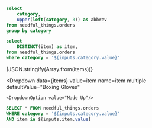 ```sql categories
select
    category,
    upper(left(category, 3)) as abbrev
from needful_things.orders
group by category
```

<Dropdown 
    data={categories}
    value=category
    name=category
/>

```sql items
select
    DISTINCT(item) as item,
from needful_things.orders
where category = '${inputs.category.value}'
```

{JSON.stringify(Array.from(items))}

<Dropdown 
    data={items}
    value=item
    name=item
    multiple
    defaultValue="Boxing Gloves"
>
    <DropdownOption value="Made Up"/>
</Dropdown>

```sql item
SELECT * FROM needful_things.orders
WHERE category = '${inputs.category.value}'
AND item in ${inputs.item.value}
```

<DataTable data={item} />

